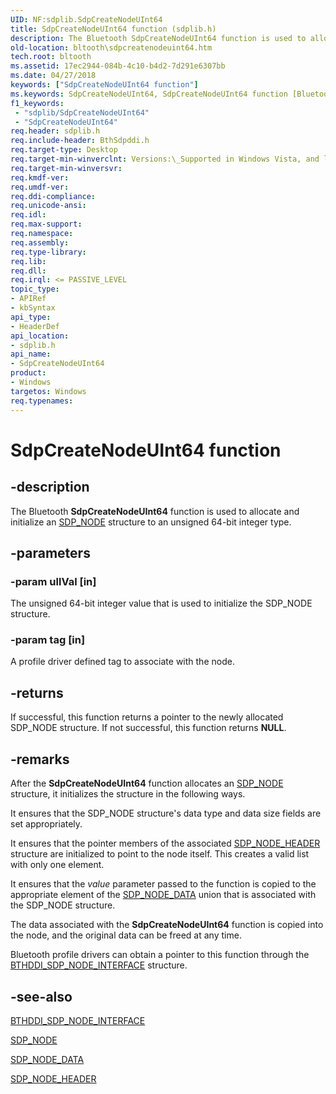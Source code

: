 ```yaml
---
UID: NF:sdplib.SdpCreateNodeUInt64
title: SdpCreateNodeUInt64 function (sdplib.h)
description: The Bluetooth SdpCreateNodeUInt64 function is used to allocate and initialize an SDP_NODE structure to an unsigned 64-bit integer type.
old-location: bltooth\sdpcreatenodeuint64.htm
tech.root: bltooth
ms.assetid: 17ec2944-084b-4c10-b4d2-7d291e6307bb
ms.date: 04/27/2018
keywords: ["SdpCreateNodeUInt64 function"]
ms.keywords: SdpCreateNodeUInt64, SdpCreateNodeUInt64 function [Bluetooth Devices], bltooth.sdpcreatenodeuint64, bth_funcs_400a6371-a0cf-4930-800b-adaf373b34e5.xml, sdplib/SdpCreateNodeUInt64
f1_keywords:
 - "sdplib/SdpCreateNodeUInt64"
 - "SdpCreateNodeUInt64"
req.header: sdplib.h
req.include-header: BthSdpddi.h
req.target-type: Desktop
req.target-min-winverclnt: Versions:\_Supported in Windows Vista, and later.
req.target-min-winversvr: 
req.kmdf-ver: 
req.umdf-ver: 
req.ddi-compliance: 
req.unicode-ansi: 
req.idl: 
req.max-support: 
req.namespace: 
req.assembly: 
req.type-library: 
req.lib: 
req.dll: 
req.irql: <= PASSIVE_LEVEL
topic_type:
- APIRef
- kbSyntax
api_type:
- HeaderDef
api_location:
- sdplib.h
api_name:
- SdpCreateNodeUInt64
product:
- Windows
targetos: Windows
req.typenames: 
---
```


# SdpCreateNodeUInt64 function


## -description


The Bluetooth 
  <b>SdpCreateNodeUInt64</b> function is used to allocate and initialize an 
  <a href="https://docs.microsoft.com/windows-hardware/drivers/ddi/sdpnode/ns-sdpnode-_sdp_node">SDP_NODE</a> structure to an unsigned 64-bit integer
  type.


## -parameters




### -param ullVal [in]

The unsigned 64-bit integer value that is used to initialize the SDP_NODE structure.


### -param tag [in]

A profile driver defined tag to associate with the node.


## -returns



If successful, this function returns a pointer to the newly allocated SDP_NODE structure. If not
     successful, this function returns <b>NULL</b>.




## -remarks



After the 
    <b>SdpCreateNodeUInt64</b> function allocates an 
    <a href="https://docs.microsoft.com/windows-hardware/drivers/ddi/sdpnode/ns-sdpnode-_sdp_node">SDP_NODE</a> structure, it initializes the structure in
    the following ways.

It ensures that the SDP_NODE structure's data type and data size fields are set appropriately.

It ensures that the pointer members of the associated 
      <a href="https://docs.microsoft.com/windows-hardware/drivers/ddi/sdpnode/ns-sdpnode-_sdp_node_header">SDP_NODE_HEADER</a> structure are initialized
      to point to the node itself. This creates a valid list with only one element.

It ensures that the 
      <i>value</i> parameter passed to the function is copied to the appropriate element of the 
      <a href="https://docs.microsoft.com/windows-hardware/drivers/ddi/sdpnode/ns-sdpnode-_sdp_node_data">SDP_NODE_DATA</a> union that is associated with
      the SDP_NODE structure.

The data associated with the 
    <b>SdpCreateNodeUInt64</b> function is copied into the node, and the original data can be freed at any
    time.

Bluetooth profile drivers can obtain a pointer to this function through the 
    <a href="https://docs.microsoft.com/windows-hardware/drivers/ddi/bthsdpddi/ns-bthsdpddi-_bthddi_sdp_node_interface">
    BTHDDI_SDP_NODE_INTERFACE</a> structure.




## -see-also




<a href="https://docs.microsoft.com/windows-hardware/drivers/ddi/bthsdpddi/ns-bthsdpddi-_bthddi_sdp_node_interface">BTHDDI_SDP_NODE_INTERFACE</a>



<a href="https://docs.microsoft.com/windows-hardware/drivers/ddi/sdpnode/ns-sdpnode-_sdp_node">SDP_NODE</a>



<a href="https://docs.microsoft.com/windows-hardware/drivers/ddi/sdpnode/ns-sdpnode-_sdp_node_data">SDP_NODE_DATA</a>



<a href="https://docs.microsoft.com/windows-hardware/drivers/ddi/sdpnode/ns-sdpnode-_sdp_node_header">SDP_NODE_HEADER</a>
 

 

